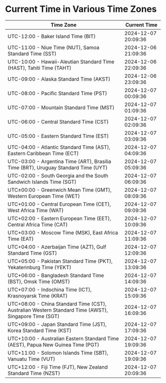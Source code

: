 # Current Time in Various Time Zones

| Time Zone | Current Time |
|-----------|--------------|
| UTC-12:00 - Baker Island Time (BIT) | 2024-12-07 20:09:36 |
| UTC-11:00 - Niue Time (NUT), Samoa Standard Time (SST) | 2024-12-06 21:09:36 |
| UTC-10:00 - Hawaii-Aleutian Standard Time (HAST), Tahiti Time (TAHT) | 2024-12-06 22:09:36 |
| UTC-09:00 - Alaska Standard Time (AKST) | 2024-12-06 23:09:36 |
| UTC-08:00 - Pacific Standard Time (PST) | 2024-12-07 00:09:36 |
| UTC-07:00 - Mountain Standard Time (MST) | 2024-12-07 01:09:36 |
| UTC-06:00 - Central Standard Time (CST) | 2024-12-07 02:09:36 |
| UTC-05:00 - Eastern Standard Time (EST) | 2024-12-07 03:09:36 |
| UTC-04:00 - Atlantic Standard Time (AST), Eastern Caribbean Time (ECT) | 2024-12-07 04:09:36 |
| UTC-03:00 - Argentina Time (ART), Brasília Time (BRT), Uruguay Standard Time (UYT) | 2024-12-07 05:09:36 |
| UTC-02:00 - South Georgia and the South Sandwich Islands Time (SGT) | 2024-12-07 06:09:36 |
| UTC±00:00 - Greenwich Mean Time (GMT), Western European Time (WET) | 2024-12-07 08:09:36 |
| UTC+01:00 - Central European Time (CET), West Africa Time (WAT) | 2024-12-07 09:09:36 |
| UTC+02:00 - Eastern European Time (EET), Central Africa Time (CAT) | 2024-12-07 10:09:36 |
| UTC+03:00 - Moscow Time (MSK), East Africa Time (EAT) | 2024-12-07 11:09:36 |
| UTC+04:00 - Azerbaijan Time (AZT), Gulf Standard Time (GST) | 2024-12-07 12:09:36 |
| UTC+05:00 - Pakistan Standard Time (PKT), Yekaterinburg Time (YEKT) | 2024-12-07 13:09:36 |
| UTC+06:00 - Bangladesh Standard Time (BST), Omsk Time (OMST) | 2024-12-07 14:09:36 |
| UTC+07:00 - Indochina Time (ICT), Krasnoyarsk Time (KRAT) | 2024-12-07 15:09:36 |
| UTC+08:00 - China Standard Time (CST), Australian Western Standard Time (AWST), Singapore Time (SGT) | 2024-12-07 16:09:36 |
| UTC+09:00 - Japan Standard Time (JST), Korea Standard Time (KST) | 2024-12-07 17:09:36 |
| UTC+10:00 - Australian Eastern Standard Time (AEST), Papua New Guinea Time (PGT) | 2024-12-07 19:09:36 |
| UTC+11:00 - Solomon Islands Time (SBT), Vanuatu Time (VUT) | 2024-12-07 19:09:36 |
| UTC+12:00 - Fiji Time (FJT), New Zealand Standard Time (NZST) | 2024-12-07 20:09:36 |
